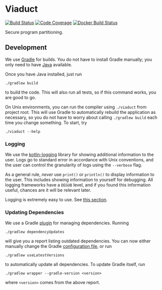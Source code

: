 # Viaduct

[![Build Status](https://github.com/apl-cornell/viaduct/workflows/CI/badge.svg)](https://github.com/apl-cornell/viaduct/actions?query=workflow%3ACI)
[![Code Coverage](https://codecov.io/gh/apl-cornell/viaduct/branch/master/graph/badge.svg)](https://codecov.io/gh/apl-cornell/viaduct)
[![Docker Build Status](https://img.shields.io/docker/cloud/build/cacay/viaduct)](https://hub.docker.com/repository/docker/cacay/viaduct)

Secure program partitioning.

## Development

We use [Gradle](https://gradle.org/) for builds.
You do not have to install Gradle manually; you only need to have
[Java](https://www.oracle.com/technetwork/java/javase/downloads/index.html)
available.

Once you have Java installed, just run

```shell
./gradlew build
```

to build the code. This will also run all tests, so if this command works,
you are good to go.

On Unix environments, you can run the compiler using `./viaduct` from project
root. This will use Gradle to automatically rebuild the application as
necessary, so you do not have to worry about calling `./gradlew build` each
time you change something. To start, try

```shell
./viaduct --help
```

### Logging

We use the [kotlin-logging](https://github.com/MicroUtils/kotlin-logging)
library for showing additional information to the user.
Logs go to standard error in accordance with Unix conventions, and the user can
control the granularity of logs using the `--verbose` flag.

As a general rule, *never* use `print()` or `println()` to display information
to the user. This includes showing information to yourself for debugging.
All logging frameworks have a `DEGUB` level, and if you found this information
useful, chances are it will be relevant later.

Logging is extremely easy to use.
See [this section](https://github.com/MicroUtils/kotlin-logging#getting-started).

### Updating Dependencies

We use a Gradle [plugin](https://github.com/ben-manes/gradle-versions-plugin)
for managing dependencies. Running

```shell
./gradlew dependencyUpdates
```

will give you a report listing outdated dependencies.
You can now either manually change the Gradle
[configuration file](build.gradle.kts), or run

```shell
./gradlew useLatestVersions
```

to automatically update all dependencies.
To update Gradle itself, run

```shell
./gradlew wrapper --gradle-version <version>
```

where `<version>` comes from the above report.
